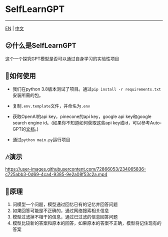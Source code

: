 # SelfLearnGPT

------

[EN](https://github.com/Reason-Wang/SelfLearnGPT/blob/main/README.md) | [中文](https://github.com/Reason-Wang/SelfLearnGPT/blob/main/docs/README-ZH.md)

## 😕什么是SelfLearnGPT

这个一个探究GPT模型是否可以通过自身学习的实验性项目

## 🧰如何使用

+ 我们在python 3.8版本测试了项目。通过`pip install -r requirements.txt`安装所需的包。

+ 复制`.env.template`文件，并命名为`.env`
+ 获取OpenAI的api key，pinecone的api key，google api key和google search engine id。(如果你不知道如何获取这些api key或id，可以参考Auto-GPT的[文档](https://significant-gravitas.github.io/Auto-GPT/configuration/search/)。) 
+ 通过`python main.py`运行项目

## 🎶演示

https://user-images.githubusercontent.com/72866053/234065836-c725abb3-0d69-4ca4-9385-9e2a08f53c2a.mp4

## 📖原理

1. 问模型一个问题，模型通过回忆已有的记忆并回答问题
2. 如果回答可能是不正确的，通过网络搜索相关信息
3. 模型过滤掉不相干的信息，通过已过滤的信息回答问题
4. 模型比较新的答案和原本的回答，如果原本的答案不正确，模型将记住现有的答案


